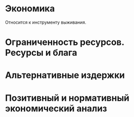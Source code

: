 # Экономика
Относится к инструменту выживания.

# Ограниченность ресурсов. Ресурсы и блага
# Альтернативные издержки
# Позитивный и нормативный экономический анализ

